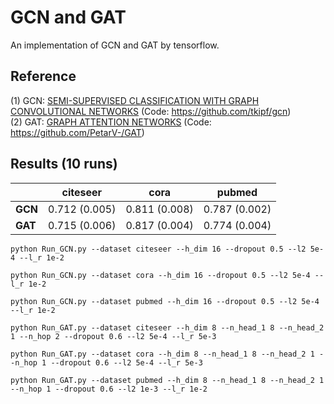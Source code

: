 # GCN and GAT
An implementation of GCN and GAT by tensorflow.

## Reference
(1) GCN: [SEMI-SUPERVISED CLASSIFICATION WITH GRAPH CONVOLUTIONAL NETWORKS](https://arxiv.org/pdf/1609.02907.pdf) (Code: https://github.com/tkipf/gcn)   
(2) GAT: [GRAPH ATTENTION NETWORKS](https://arxiv.org/pdf/1710.10903v1.pdf) (Code: https://github.com/PetarV-/GAT)   

## Results (10 runs)                    
|        | **citeseer**  |   **cora**    |   **pubmed**  |  
|   --   |      --       |      --       |      --       |  
|**GCN** | 0.712 (0.005) | 0.811 (0.008) | 0.787 (0.002) |   
|**GAT** | 0.715 (0.006) | 0.817 (0.004) | 0.774 (0.004) |   

```
python Run_GCN.py --dataset citeseer --h_dim 16 --dropout 0.5 --l2 5e-4 --l_r 1e-2
```
```
python Run_GCN.py --dataset cora --h_dim 16 --dropout 0.5 --l2 5e-4 --l_r 1e-2
```
```
python Run_GCN.py --dataset pubmed --h_dim 16 --dropout 0.5 --l2 5e-4 --l_r 1e-2
```
```
python Run_GAT.py --dataset citeseer --h_dim 8 --n_head_1 8 --n_head_2 1 --n_hop 2 --dropout 0.6 --l2 5e-4 --l_r 5e-3
```
```
python Run_GAT.py --dataset cora --h_dim 8 --n_head_1 8 --n_head_2 1 --n_hop 1 --dropout 0.6 --l2 5e-4 --l_r 5e-3
```
```
python Run_GAT.py --dataset pubmed --h_dim 8 --n_head_1 8 --n_head_2 1 --n_hop 1 --dropout 0.6 --l2 1e-3 --l_r 1e-2
```
